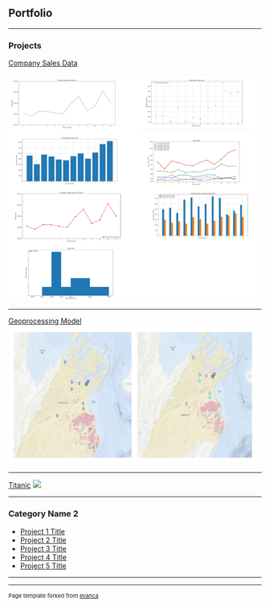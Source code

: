 ## Portfolio

---

### Projects 

[Company Sales Data](/sample_page)
<br></br>
<img src= "images/combinedgraphs1.png?raw=true"/>

---
[Geoprocessing Model](/pdf/sample_presentation.pdf)
<img src="images/geoprocessing1.png?raw=true"/>

---
[Titanic](https://public.tableau.com/app/profile/caroline.do2865/)
<img src="images/titanic?raw=true"/>

---

### Category Name 2

- [Project 1 Title](http://example.com/)
- [Project 2 Title](http://example.com/)
- [Project 3 Title](http://example.com/)
- [Project 4 Title](http://example.com/)
- [Project 5 Title](http://example.com/)

---




---
<p style="font-size:11px">Page template forked from <a href="https://github.com/evanca/quick-portfolio">evanca</a></p>
<!-- Remove above link if you don't want to attibute -->
